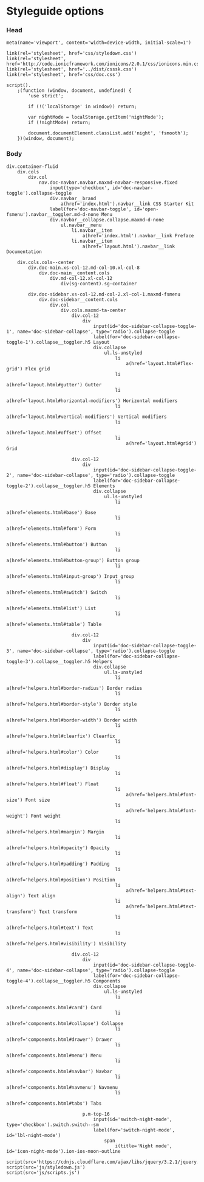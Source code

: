# Styleguide options

### Head

	meta(name='viewport', content='width=device-width, initial-scale=1')

	link(rel='stylesheet', href='css/styledown.css')
	link(rel='stylesheet', href='http://code.ionicframework.com/ionicons/2.0.1/css/ionicons.min.css')
	link(rel='stylesheet', href='../dist/csssk.css')
	link(rel='stylesheet', href='css/doc.css')

	script().
		;(function (window, document, undefined) {
			'use strict';

			if (!('localStorage' in window)) return;
			
			var nightMode = localStorage.getItem('nightMode');
			if (!nightMode) return;
			
			document.documentElement.classList.add('night', 'fsmooth');
		})(window, document);

### Body

	div.container-fluid
		div.cols
			div.col
				nav.doc-navbar.navbar.maxmd-navbar-responsive.fixed
					input(type='checkbox', id='doc-navbar-toggle').collapse-toggle
					div.navbar__brand
						a(href='index.html').navbar__link CSS Starter Kit
					label(for='doc-navbar-toggle', id='open-fsmenu').navbar__toggler.md-d-none Menu
					div.navbar__collapse.collapse.maxmd-d-none
						ul.navbar__menu
							li.navbar__item
								a(href='index.html').navbar__link Preface
							li.navbar__item
								a(href='layout.html').navbar__link Documentation

		div.cols.cols--center
			div.doc-main.xs-col-12.md-col-10.xl-col-8
				div.doc-main__content.cols
					div.md-col-12.xl-col-12
						div(sg-content).sg-container

			div.doc-sidebar.xs-col-12.md-col-2.xl-col-1.maxmd-fsmenu
				div.doc-sidebar__content.cols
					div.col
						div.cols.maxmd-ta-center
							div.col-12
								div
									input(id='doc-sidebar-collapse-toggle-1', name='doc-sidebar-collapse', type='radio').collapse-toggle
									label(for='doc-sidebar-collapse-toggle-1').collapse__toggler.h5 Layout
									div.collapse
										ul.ls-unstyled
											li
												a(href='layout.html#flex-grid') Flex grid
											li
												a(href='layout.html#gutter') Gutter
											li
												a(href='layout.html#horizontal-modifiers') Horizontal modifiers
											li
												a(href='layout.html#vertical-modifiers') Vertical modifiers
											li
												a(href='layout.html#offset') Offset
											li
												a(href='layout.html#grid') Grid

							div.col-12
								div
									input(id='doc-sidebar-collapse-toggle-2', name='doc-sidebar-collapse', type='radio').collapse-toggle
									label(for='doc-sidebar-collapse-toggle-2').collapse__toggler.h5 Elements
									div.collapse
										ul.ls-unstyled
											li
												a(href='elements.html#base') Base
											li
												a(href='elements.html#form') Form
											li
												a(href='elements.html#button') Button
											li
												a(href='elements.html#button-group') Button group
											li
												a(href='elements.html#input-group') Input group
											li
												a(href='elements.html#switch') Switch
											li
												a(href='elements.html#list') List
											li
												a(href='elements.html#table') Table

							div.col-12
								div
									input(id='doc-sidebar-collapse-toggle-3', name='doc-sidebar-collapse', type='radio').collapse-toggle
									label(for='doc-sidebar-collapse-toggle-3').collapse__toggler.h5 Helpers
									div.collapse
										ul.ls-unstyled
											li
												a(href='helpers.html#border-radius') Border radius
											li
												a(href='helpers.html#border-style') Border style
											li
												a(href='helpers.html#border-width') Border width
											li
												a(href='helpers.html#clearfix') Clearfix
											li
												a(href='helpers.html#color') Color
											li
												a(href='helpers.html#display') Display
											li
												a(href='helpers.html#float') Float
											li
												a(href='helpers.html#font-size') Font size
											li
												a(href='helpers.html#font-weight') Font weight
											li
												a(href='helpers.html#margin') Margin
											li
												a(href='helpers.html#opacity') Opacity
											li
												a(href='helpers.html#padding') Padding
											li
												a(href='helpers.html#position') Position
											li
												a(href='helpers.html#text-align') Text align
											li
												a(href='helpers.html#text-transform') Text transform
											li
												a(href='helpers.html#text') Text
											li
												a(href='helpers.html#visibility') Visibility

							div.col-12
								div
									input(id='doc-sidebar-collapse-toggle-4', name='doc-sidebar-collapse', type='radio').collapse-toggle
									label(for='doc-sidebar-collapse-toggle-4').collapse__toggler.h5 Components
									div.collapse
										ul.ls-unstyled
											li
												a(href='components.html#card') Card
											li
												a(href='components.html#collapse') Collapse
											li
												a(href='components.html#drawer') Drawer
											li
												a(href='components.html#menu') Menu
											li
												a(href='components.html#navbar') Navbar
											li
												a(href='components.html#navmenu') Navmenu
											li
												a(href='components.html#tabs') Tabs

								p.m-top-16
									input(id='switch-night-mode', type='checkbox').switch.switch--sm
									label(for='switch-night-mode', id='lbl-night-mode')
										span
											i(title='Night mode', id='icon-night-mode').ion-ios-moon-outline

	script(src='https://cdnjs.cloudflare.com/ajax/libs/jquery/3.2.1/jquery.min.js')
	script(src='js/styledown.js')
	script(src='js/scripts.js')
